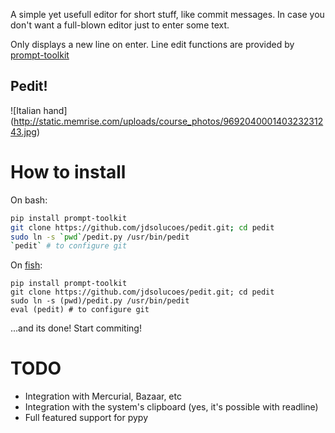 A simple yet usefull editor for short stuff, like commit messages.
In case you don't want a full-blown editor just to enter some text.

Only displays a new line on enter. Line edit functions are provided by [prompt-toolkit](https://github.com/jonathanslenders/python-prompt-toolkit)

## Pedit!
![Italian hand]
(http://static.memrise.com/uploads/course_photos/969204000140323231243.jpg)

How to install
==============

On bash:

```bash
pip install prompt-toolkit
git clone https://github.com/jdsolucoes/pedit.git; cd pedit
sudo ln -s `pwd`/pedit.py /usr/bin/pedit
`pedit` # to configure git
```


On [fish](http://fishshell.com):

```fish
pip install prompt-toolkit
git clone https://github.com/jdsolucoes/pedit.git; cd pedit
sudo ln -s (pwd)/pedit.py /usr/bin/pedit
eval (pedit) # to configure git
```

...and its done! Start commiting!

TODO
====

 * Integration with Mercurial, Bazaar, etc
 * Integration with the system's clipboard (yes, it's possible with readline)
 * Full featured support for pypy
